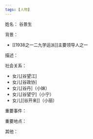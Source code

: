 ```yaml
---
tags: [人物]
---
```


姓名：
谷景生

背景：
- [[1938之一二九学运派]]主要领导人之一

描述：

社会关系：
- 女儿[谷望江]
- 女儿[谷政协]
- 女儿[谷丹]（小妹）
- 女儿[谷望宁]（小宁）
- 女儿[[谷开来]]（小丽）

重要事件：

重要地点：

其他：
